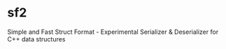 sf2
===

Simple and Fast Struct Format - Experimental Serializer &amp; Deserializer for C++ data structures
